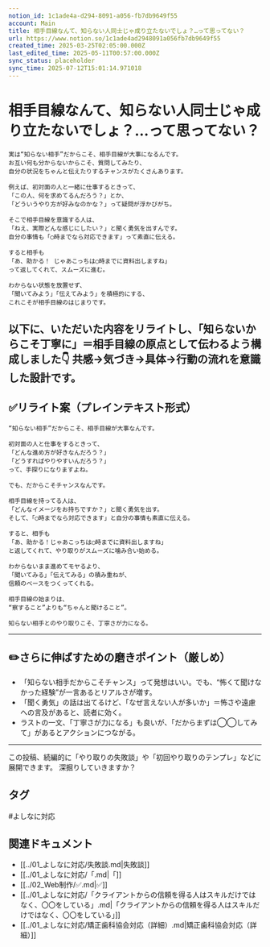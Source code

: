 ```yaml
---
notion_id: 1c1ade4a-d294-8091-a056-fb7db9649f55
account: Main
title: 相手目線なんて、知らない人同士じゃ成り立たないでしょ？…って思ってない？
url: https://www.notion.so/1c1ade4ad2948091a056fb7db9649f55
created_time: 2025-03-25T02:05:00.000Z
last_edited_time: 2025-05-11T00:57:00.000Z
sync_status: placeholder
sync_time: 2025-07-12T15:01:14.971018
---
```

# 相手目線なんて、知らない人同士じゃ成り立たないでしょ？…って思ってない？

```plain text
実は“知らない相手”だからこそ、相手目線が大事になるんです。
お互い何も分からないからこそ、質問してみたり、
自分の状況をちゃんと伝えたりするチャンスがたくさんあります。

例えば、初対面の人と一緒に仕事するときって、
「この人、何を求めてるんだろう？」とか、
「どういうやり方が好みなのかな？」って疑問が浮かびがち。

そこで相手目線を意識する人は、
「ねえ、実際どんな感じにしたい？」と聞く勇気を出すんです。
自分の事情も「◯時までなら対応できます」って素直に伝える。

すると相手も
「あ、助かる！ じゃあこっちは◯時までに資料出しますね」
って返してくれて、スムーズに進む。

わからない状態を放置せず、
「聞いてみよう」「伝えてみよう」を積極的にする、
これこそが相手目線のはじまりです。

```
以下に、いただいた内容をリライトし、「知らないからこそ丁寧に」＝**相手目線の原点**として伝わるよう構成しました👇
共感→気づき→具体→行動の流れを意識した設計です。
---
## ✅リライト案（プレインテキスト形式）
```plain text
“知らない相手”だからこそ、相手目線が大事なんです。

初対面の人と仕事をするときって、
「どんな進め方が好きなんだろう？」
「どうすればやりやすいんだろう？」
って、手探りになりますよね。

でも、だからこそチャンスなんです。

相手目線を持ってる人は、
「どんなイメージをお持ちですか？」と聞く勇気を出す。
そして、「◯時までなら対応できます」と自分の事情も素直に伝える。

すると、相手も
「あ、助かる！じゃあこっちは◯時までに資料出しますね」
と返してくれて、やり取りがスムーズに噛み合い始める。

わからないまま進めてモヤるより、
「聞いてみる」「伝えてみる」の積み重ねが、
信頼のベースをつくってくれる。

相手目線の始まりは、
“察すること”よりも“ちゃんと聞けること”。

知らない相手とのやり取りこそ、丁寧さが力になる。

```
---
## ✏️さらに伸ばすための磨きポイント（厳しめ）
- 「知らない相手だからこそチャンス」って発想はいい。でも、“怖くて聞けなかった経験”が一言あるとリアルさが増す。
- 「聞く勇気」の話は出てるけど、「なぜ言えない人が多いか」＝怖さや遠慮への言及があると、読者に効く。
- ラストの一文、「丁寧さが力になる」も良いが、「だからまずは◯◯してみて」があるとアクションにつながる。
---
この投稿、続編的に「やり取りの失敗談」や「初回やり取りのテンプレ」などに展開できます。
深掘りしていきますか？

## タグ

#よしなに対応 

## 関連ドキュメント

- [[../01_よしなに対応/失敗談.md|失敗談]]
- [[../01_よしなに対応/「.md|「]]
- [[../02_Web制作/✅.md|✅]]
- [[../01_よしなに対応/「クライアントからの信頼を得る人はスキルだけではなく、〇〇をしている」.md|「クライアントからの信頼を得る人はスキルだけではなく、〇〇をしている」]]
- [[../01_よしなに対応/矯正歯科協会対応（詳細）.md|矯正歯科協会対応（詳細）]]
